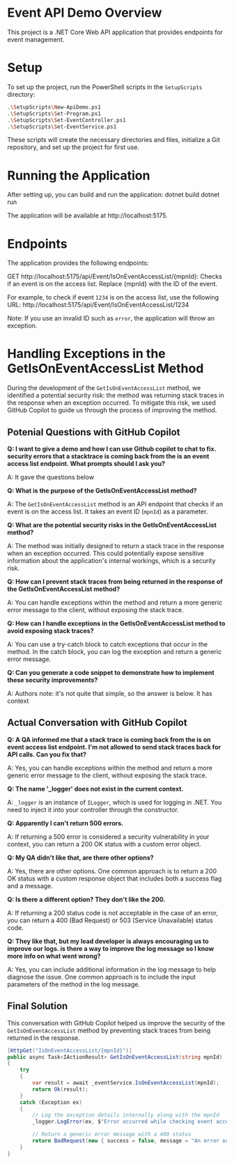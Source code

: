# Event API Demo Overview

This project is a .NET Core Web API application that provides endpoints for event management.

# Setup

To set up the project, run the PowerShell scripts in the `SetupScripts` directory:

```sh
.\SetupScripts\New-ApiDemo.ps1
.\SetupScripts\Set-Program.ps1
.\SetupScripts\Set-EventController.ps1
.\SetupScripts\Set-EventService.ps1
```

These scripts will create the necessary directories and files, initialize a Git repository, and set up the project for first use.

# Running the Application
After setting up, you can build and run the application:
dotnet build
dotnet run

The application will be available at http://localhost:5175.

# Endpoints
The application provides the following endpoints:

GET http://localhost:5175/api/Event/IsOnEventAccessList/{mpnId}: Checks if an event is on the access list. Replace {mpnId} with the ID of the event.

For example, to check if event `1234` is on the access list, use the following URL:
http://localhost:5175/api/Event/IsOnEventAccessList/1234

Note: If you use an invalid ID such as `error`, the application will throw an exception.

# Handling Exceptions in the GetIsOnEventAccessList Method

During the development of the `GetIsOnEventAccessList` method, we identified a potential security risk: the method was returning stack traces in the response when an exception occurred. To mitigate this risk, we used GitHub Copilot to guide us through the process of improving the method.

## Potenial Questions with GitHub Copilot

**Q: I want to give a demo and how I can use Github copilot to chat to fix. security errors that a stacktrace is coming back from the is an event access list endpoint. What prompts should I ask you?**

A: It gave the questions below

**Q: What is the purpose of the GetIsOnEventAccessList method?**

A: The `GetIsOnEventAccessList` method is an API endpoint that checks if an event is on the access list. It takes an event ID (`mpnId`) as a parameter.

**Q: What are the potential security risks in the GetIsOnEventAccessList method?**

A: The method was initially designed to return a stack trace in the response when an exception occurred. This could potentially expose sensitive information about the application's internal workings, which is a security risk.

**Q: How can I prevent stack traces from being returned in the response of the GetIsOnEventAccessList method?**

A: You can handle exceptions within the method and return a more generic error message to the client, without exposing the stack trace.

**Q: How can I handle exceptions in the GetIsOnEventAccessList method to avoid exposing stack traces?**

A: You can use a try-catch block to catch exceptions that occur in the method. In the catch block, you can log the exception and return a generic error message.

**Q: Can you generate a code snippet to demonstrate how to implement these security improvements?**

A: Authors note: it's not quite that simple, so the answer is below. It has context

## Actual Conversation with GitHub Copilot

**Q: A QA informed me that a stack trace is coming back from the is on event access list endpoint. I'm not allowed to send stack traces back for API calls. Can you fix that?**

A: Yes, you can handle exceptions within the method and return a more generic error message to the client, without exposing the stack trace.

**Q: The name '_logger' does not exist in the current context.**

A: `_logger` is an instance of `ILogger`, which is used for logging in .NET. You need to inject it into your controller through the constructor.

**Q: Apparently I can't return 500 errors.**

A: If returning a 500 error is considered a security vulnerability in your context, you can return a 200 OK status with a custom error object.

**Q: My QA didn't like that, are there other options?**

A: Yes, there are other options. One common approach is to return a 200 OK status with a custom response object that includes both a success flag and a message.

**Q: Is there a different option? They don't like the 200.**

A: If returning a 200 status code is not acceptable in the case of an error, you can return a 400 (Bad Request) or 503 (Service Unavailable) status code.

**Q: They like that, but my lead developer is always encouraging us to improve our logs. is there a way to improve the log message so I know more info on what went wrong?**

A: Yes, you can include additional information in the log message to help diagnose the issue. One common approach is to include the input parameters of the method in the log message.

## Final Solution
This conversation with GitHub Copilot helped us improve the security of the `GetIsOnEventAccessList` method by preventing stack traces from being returned in the response.
```csharp
[HttpGet("IsOnEventAccessList/{mpnId}")]
public async Task<IActionResult> GetIsOnEventAccessList(string mpnId)
{
    try
    {
        var result = await _eventService.IsOnEventAccessList(mpnId);
        return Ok(result);
    }
    catch (Exception ex)
    {
        // Log the exception details internally along with the mpnId
        _logger.LogError(ex, $"Error occurred while checking event access list for mpnId: {mpnId}");

        // Return a generic error message with a 400 status
        return BadRequest(new { success = false, message = "An error occurred while processing your request. Please try again later." });
    }
}